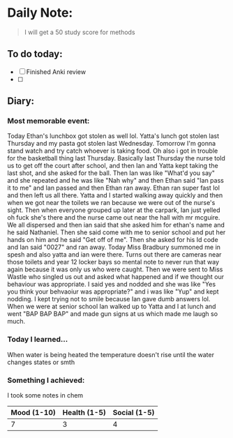 # Daily Note: 

> I will get a 50 study score for methods

## To do today:
- [ ] Finished Anki review
- [ ] 

## Diary:
### Most memorable event:
Today Ethan's lunchbox got stolen as well lol. Yatta's lunch got stolen last Thursday and my pasta got stolen last Wednesday. Tomorrow I'm gonna stand watch and try catch whoever is taking food.
Oh also i got in trouble for the basketball thing last Thursday. Basically last Thursday the nurse told us to get off the court after school, and then Ian and Yatta kept taking the last shot, and she asked for the ball. Then Ian was like "What'd you say" and she repeated and he was like "Nah why" and then Ethan said "Ian pass it to me" and Ian passed and then Ethan ran away. Ethan ran super fast lol and then left us all there. Yatta and I started walking away quickly and then when we got near the toilets we ran because we were out of the nurse's sight. Then when everyone grouped up later at the carpark, Ian just yelled oh fuck she's there and the nurse came out near the hall with mr mcguire. We all dispersed and then ian said that she asked him for ethan's name and he said Nathaniel. Then she said come with me to senior school and put her hands on him and he said "Get off of me". Then she asked for his Id code and Ian said "0027" and ran away. Today Miss Bradbury summoned me in spesh and also yatta and ian were there. Turns out there are cameras near those toilets and year 12 locker bays so mental note to never run that way again because it was only us who were caught. Then we were sent to Miss Wastle who singled us out and asked what happened and if we thought our behaviour was appropriate. I said yes and nodded and she was like "Yes you think your behvaoiur was appropriate?" and i was like "Yup" and kept nodding. I kept trying not to smile because Ian gave dumb answers lol. When we were at senior school Ian walked up to Yatta and I at lunch and went "BAP BAP BAP" and made gun signs at us which made me laugh so much.
### Today I learned...
When water is being heated the temperature doesn't rise until the water changes states or smth

### Something I achieved:
I took some notes in chem


| Mood (1-10) | Health (1-5) | Social (1-5) |
| ----------- | ------------ | ------------ |
|      7       |      3        |         4     |
